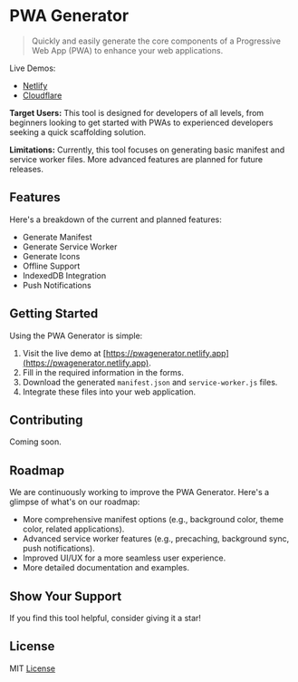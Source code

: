 # PWA Generator

> Quickly and easily generate the core components of a Progressive Web App (PWA) to enhance your web applications.

Live Demos: 
- [Netlify](https://pwagenerator.netlify.app)
- [Cloudflare](https://pwa-generator.pages.dev)

**Target Users:** This tool is designed for developers of all levels, from beginners looking to get started with PWAs to experienced developers seeking a quick scaffolding solution.

**Limitations:** Currently, this tool focuses on generating basic manifest and service worker files. More advanced features are planned for future releases.

## Features

Here's a breakdown of the current and planned features:

- Generate Manifest
- Generate Service Worker
- Generate Icons
- Offline Support
- IndexedDB Integration
- Push Notifications

## Getting Started

Using the PWA Generator is simple:

1.  Visit the live demo at [https://pwagenerator.netlify.app](https://pwagenerator.netlify.app).
2.  Fill in the required information in the forms.
3.  Download the generated `manifest.json` and `service-worker.js` files.
4.  Integrate these files into your web application.

## Contributing

Coming soon.

## Roadmap

We are continuously working to improve the PWA Generator. Here's a glimpse of what's on our roadmap:
- More comprehensive manifest options (e.g., background color, theme color, related applications).
- Advanced service worker features (e.g., precaching, background sync, push notifications).
- Improved UI/UX for a more seamless user experience.
- More detailed documentation and examples.

## Show Your Support
If you find this tool helpful, consider giving it a star!

## License

MIT [License](/LICENSE)
